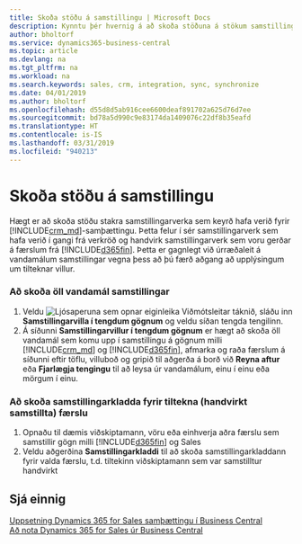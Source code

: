 ```yaml
---
title: Skoða stöðu á samstillingu | Microsoft Docs
description: Kynntu þér hvernig á að skoða stöðuna á stökum samstillingarverkum.
author: bholtorf
ms.service: dynamics365-business-central
ms.topic: article
ms.devlang: na
ms.tgt_pltfrm: na
ms.workload: na
ms.search.keywords: sales, crm, integration, sync, synchronize
ms.date: 04/01/2019
ms.author: bholtorf
ms.openlocfilehash: d55d8d5ab916cee6600deaf891702a625d76d7ee
ms.sourcegitcommit: bd78a5d990c9e83174da1409076c22df8b35eafd
ms.translationtype: HT
ms.contentlocale: is-IS
ms.lasthandoff: 03/31/2019
ms.locfileid: "940213"
---
```

# <a name="view-the-status-of-a-synchronization"></a>Skoða stöðu á samstillingu
Hægt er að skoða stöðu stakra samstillingarverka sem keyrð hafa verið fyrir [!INCLUDE[crm_md](includes/crm_md.md)]-samþættingu. Þetta felur í sér samstillingarverk sem hafa verið í gangi frá verkröð og handvirk samstillingarverk sem voru gerðar á færslum frá [!INCLUDE[d365fin](includes/d365fin_md.md)]. Þetta er gagnlegt við úrræðaleit á vandamálum samstillingar vegna þess að þú færð aðgang að upplýsingum um tilteknar villur.

### <a name="to-view-all-synchronization-issues"></a>Að skoða öll vandamál samstillingar
1. Veldu ![Ljósaperuna sem opnar eiginleika Viðmótsleitar](media/ui-search/search_small.png "Segðu mér hvað þú vilt gera") táknið, sláðu inn **Samstillingarvilla í tengdum gögnum** og veldu síðan tengda tengilinn.
2. Á síðunni **Samstillingarvillur í tengdum gögnum** er hægt að skoða öll vandamál sem komu upp í samstillingu á gögnum milli [!INCLUDE[crm_md](includes/crm_md.md)] og [!INCLUDE[d365fin](includes/d365fin_md.md)], afmarka og raða færslum á síðunni eftir töflu, villuboð og gripið til aðgerða á borð við **Reyna aftur** eða **Fjarlægja tengingu** til að leysa úr vandamálum, einu í einu eða mörgum í einu.

### <a name="to-view-synchronization-log-for-specific-manually-synchronized-record"></a>Að skoða samstillingarkladda fyrir tiltekna (handvirkt samstillta) færslu
1. Opnaðu til dæmis viðskiptamann, vöru eða einhverja aðra færslu sem samstillir gögn milli [!INCLUDE[d365fin](includes/d365fin_md.md)] og Sales
2. Veldu aðgerðina **Samstillingarkladdi** til að skoða samstillingarkladdann fyrir valda færslu, t.d. tiltekinn viðskiptamann sem var samstilltur handvirkt

## <a name="see-also"></a>Sjá einnig  
[Uppsetning Dynamics 365 for Sales samþættingu í Business Central](admin-setting-up-integration-with-dynamics-sales.md)  
[Að nota Dynamics 365 for Sales úr Business Central](marketing-integrate-dynamicscrm.md)
